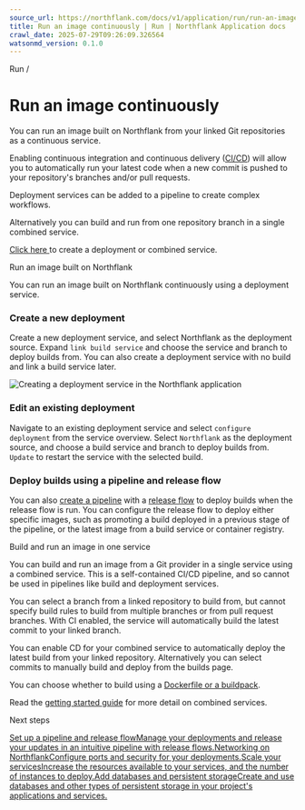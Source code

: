 ```yaml
---
source_url: https://northflank.com/docs/v1/application/run/run-an-image-continuously
title: Run an image continuously | Run | Northflank Application docs
crawl_date: 2025-07-29T09:26:09.326564
watsonmd_version: 0.1.0
---
```


Run / 

# Run an image continuously

You can run an image built on Northflank from your linked Git repositories as a continuous service.

Enabling continuous integration and continuous delivery ([CI/CD](../release/manage-ci-cd)) will allow you to automatically run your latest code when a new commit is pushed to your repository's branches and/or pull requests.

Deployment services can be added to a pipeline to create complex workflows.

Alternatively you can build and run from one repository branch in a single combined service.

[Click here ](https://app.northflank.com/s/project/create/service) to create a deployment or combined service.

Run an image built on Northflank

You can run an image built on Northflank continuously using a deployment service.

### Create a new deployment

Create a new deployment service, and select Northflank as the deployment source. Expand `link build service` and choose the service and branch to deploy builds from. You can also create a deployment service with no build and link a build service later.

![Creating a deployment service in the Northflank application](https://assets.northflank.com/documentation/v1/application/run/run-an-image-continuously/create-deployment-service.png)

### Edit an existing deployment

Navigate to an existing deployment service and select `configure deployment` from the service overview. Select `Northflank` as the deployment source, and choose a build service and branch to deploy builds from. `Update` to restart the service with the selected build.

### Deploy builds using a pipeline and release flow

You can also [create a pipeline](../release/create-a-pipeline-and-release-flow) with a [release flow](../release/create-a-pipeline-and-release-flow#create-a-release-flow) to deploy builds when the release flow is run. You can configure the release flow to deploy either specific images, such as promoting a build deployed in a previous stage of the pipeline, or the latest image from a build service or container registry.

Build and run an image in one service

You can build and run an image from a Git provider in a single service using a combined service. This is a self-contained CI/CD pipeline, and so cannot be used in pipelines like build and deployment services.

You can select a branch from a linked repository to build from, but cannot specify build rules to build from multiple branches or from pull request branches. With CI enabled, the service will automatically build the latest commit to your linked branch.

You can enable CD for your combined service to automatically deploy the latest build from your linked repository. Alternatively you can select commits to manually build and deploy from the builds page.

You can choose whether to build using a [Dockerfile or a buildpack](../build/build-code-from-a-git-repository#choose-a-build-type).

Read the [getting started guide](../getting-started/build-and-deploy-your-code) for more detail on combined services.

Next steps

[Set up a pipeline and release flowManage your deployments and release your updates in an intuitive pipeline with release flows.](/docs/v1/application/release/create-a-pipeline-and-release-flow)[Networking on NorthflankConfigure ports and security for your deployments.](/docs/v1/application/network/networking-on-northflank)[Scale your servicesIncrease the resources available to your services, and the number of instances to deploy.](/docs/v1/application/scale/scale-on-northflank)[Add databases and persistent storageCreate and use databases and other types of persistent storage in your project's applications and services.](/docs/v1/application/databases-and-persistence/stateful-workloads-on-northflank)